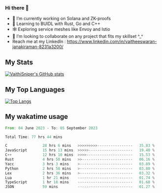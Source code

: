 ### Hi there 👋

- 🔭 I’m currently working on Solana and ZK-proofs
- 📖 Learning to BUIDL with Rust, Go and C++
- 🕸️ Exploring service meshes like Envoy and Istio
- 👯 I’m looking to collaborate on any project that fits my skillset ^_^
- Reach me at my LinkedIn : https://www.linkedin.com/in/vaitheeswaran-janakiraman-8231a3200/

## My Stats
[![VaithiSniper's GitHub stats](https://github-readme-stats.vercel.app/api?username=VaithiSniper&hide=stars&theme=radical)](https://github.com/anuraghazra/github-readme-stats)

## My Top Languages

[![Top Langs](https://github-readme-stats.vercel.app/api/top-langs/?username=VaithiSniper&layout=compact)](https://github.com/anuraghazra/github-readme-stats)

## My wakatime usage

<!--START_SECTION:waka-->

```rust
From: 04 June 2023 - To: 05 September 2023

Total Time: 77 hrs 44 mins

C                28 hrs 6 mins   >>>>>>>>>----------------   35.83 %
JavaScript       15 hrs 13 mins  >>>>>--------------------   19.40 %
C++              12 hrs 10 mins  >>>>---------------------   15.53 %
Rust             4 hrs 50 mins   >>-----------------------   06.16 %
Yacc             3 hrs 3 mins    >------------------------   03.89 %
Python           2 hrs 58 mins   >------------------------   03.80 %
Lex              2 hrs 36 mins   >------------------------   03.32 %
Lua              1 hr 21 mins    -------------------------   01.74 %
TypeScript       1 hr 18 mins    -------------------------   01.68 %
JSON             59 mins         -------------------------   01.27 %
```

<!--END_SECTION:waka-->
